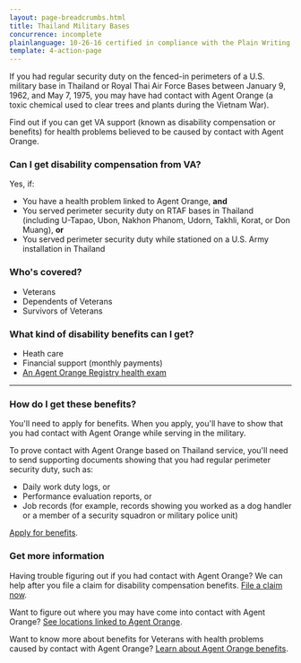 ```yaml
---
layout: page-breadcrumbs.html
title: Thailand Military Bases
concurrence: incomplete
plainlanguage: 10-26-16 certified in compliance with the Plain Writing Act
template: 4-action-page
---
```


If you had regular security duty on the fenced-in perimeters of a U.S. military base in Thailand or Royal Thai Air Force Bases between January 9, 1962, and May 7, 1975, you may have had contact with Agent Orange (a toxic chemical used to clear trees and plants during the Vietnam War). 

Find out if you can get VA support (known as disability compensation or benefits) for health problems believed to be caused by contact with Agent Orange.

<div class="call-out" markdown="1">

### Can I get disability compensation from VA?
Yes, if: 
- You have a health problem linked to Agent Orange, **and** 
- You served perimeter security duty on RTAF bases in Thailand (including U-Tapao, Ubon, Nakhon Phanom, Udorn, Takhli, Korat, or Don Muang), **or**
- You served perimeter security duty while stationed on a U.S. Army installation in Thailand

### Who's covered?
- Veterans
- Dependents of Veterans
- Survivors of Veterans
</div>

### What kind of disability benefits can I get?
- Heath care
- Financial support (monthly payments)
- [An Agent Orange Registry health exam](/disability-benefits/conditions/exposure-to-hazardous-materials/agent-orange/registry-health-exam/)

-----

### How do I get these benefits?
You'll need to apply for benefits. When you apply, you'll have to show that you had contact with Agent Orange while serving in the military. 

To prove contact with Agent Orange based on Thailand service, you'll need to send supporting documents showing that you had regular perimeter security duty, such as:
- Daily work duty logs, or
- Performance evaluation reports, or
- Job records (for example, records showing you worked as a dog handler or a member of a security squadron or military police unit)

[Apply for benefits](https://www.vets.gov/disability-benefits/apply-for-benefits/).


### Get more information
Having trouble figuring out if you had contact with Agent Orange? We can help after you file a claim for disability compensation benefits. [File a claim now](/disability-benefits/claims-process/).

Want to figure out where you may have come into contact with Agent Orange? [See locations linked to Agent Orange](/disability-benefits/conditions/exposure-to-hazardous-materials/agent-orange/).

Want to know more about benefits for Veterans with health problems caused by contact with Agent Orange? [Learn about Agent Orange benefits](http://www.publichealth.va.gov/exposures/agentorange/benefits/index.asp).

